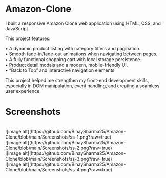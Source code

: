 # Amazon-Clone

I built a responsive Amazon Clone web application using HTML, CSS, and JavaScript.

This project features:

• A dynamic product listing with category filters and pagination.<br>
• Smooth fade-in/fade-out animations when navigating between pages.<br>
• A fully functional shopping cart with local storage persistence.<br>
• Product detail modals and a modern, mobile-friendly UI.<br>
• “Back to Top” and interactive navigation elements

This project helped me strengthen my front-end development skills, especially in DOM manipulation, event handling, and creating a seamless user experience.

# Screenshots
<br>
![image alt](https://github.com/BinaySharma25/Amazon-Clone/blob/main/Screenshots/ss-1.png?raw=true)
<br>
![image alt](https://github.com/BinaySharma25/Amazon-Clone/blob/main/Screenshots/ss-2.png?raw=true)
<br>
![image alt](https://github.com/BinaySharma25/Amazon-Clone/blob/main/Screenshots/ss-3.png?raw=true)
<br>
![image alt](https://github.com/BinaySharma25/Amazon-Clone/blob/main/Screenshots/ss-4.png?raw=true)
